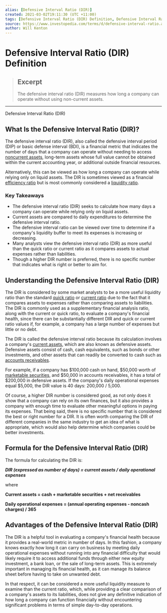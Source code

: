 ```yaml
---
alias: [Defensive Interval Ratio (DIR)]
created: 2021-03-02T19:11:30 (UTC +11:00)
tags: [Defensive Interval Ratio (DIR) Definition, Defensive Interval Ratio (DIR)]
source: https://www.investopedia.com/terms/d/defensive-interval-ratio.asp
author: Will Kenton
---
```


# Defensive Interval Ratio (DIR) Definition

> ## Excerpt
> The defensive interval ratio (DIR) measures how long a company can operate without using non-current assets.

---

Defensive Interval Ratio (DIR)
## What Is the Defensive Interval Ratio (DIR)?

The defensive interval ratio (DIR), also called the defensive interval period (DIP) or basic defense interval (BDI), is a financial metric that indicates the number of days that a company can operate without needing to access [noncurrent assets](https://www.investopedia.com/terms/n/noncurrent-assets.asp), long-term assets whose full value cannot be obtained within the current accounting year, or additional outside financial resources.

Alternatively, this can be viewed as how long a company can operate while relying only on liquid assets. The DIR is sometimes viewed as a financial [efficiency ratio](https://www.investopedia.com/terms/e/efficiencyratio.asp) but is most commonly considered a [liquidity ratio](https://www.investopedia.com/terms/l/liquidityratios.asp).

### Key Takeaways

-   The defensive interval ratio (DIR) seeks to calculate how many days a company can operate while relying only on liquid assets.
-   Current assets are compared to daily expenditures to determine the defensive interval ratio.
-   The defensive interval ratio can be viewed over time to determine if a company's liquidity buffer to meet its expenses is increasing or decreasing.
-   Many analysts view the defensive interval ratio (DIR) as more useful than the quick ratio or current ratio as it compares assets to actual expenses rather than liabilities.
-   Though a higher DIR number is preferred, there is no specific number that indicates what is right or better to aim for.

## Understanding the Defensive Interval Ratio (DIR)

The DIR is considered by some market analysts to be a more useful liquidity ratio than the standard [quick ratio](https://www.investopedia.com/terms/q/quickratio.asp) or [current ratio](https://www.investopedia.com/terms/c/currentratio.asp) due to the fact that it compares assets to expenses rather than comparing assets to liabilities. The DIR is commonly used as a supplementary financial analysis ratio, along with the current or quick ratio, to evaluate a company's financial health, since there can be substantially different DIR and quick or current ratio values if, for example, a company has a large number of expenses but little or no debt.

The DIR is called the defensive interval ratio because its calculation involves a company's [current assets](https://www.investopedia.com/terms/c/currentassets.asp), which are also known as defensive assets. Defensive assets consist of cash, cash equivalents, such as bonds or other investments, and other assets that can readily be converted to cash such as [accounts receivables](https://www.investopedia.com/terms/a/accountsreceivable.asp).

For example, if a company has $100,000 cash on hand, $50,000 worth of [marketable securities](https://www.investopedia.com/terms/m/marketablesecurities.asp), and $50,000 in accounts receivables, it has a total of $200,000 in defensive assets. If the company's daily operational expenses equal $5,000, the DIR value is 40 days: 200,000 / 5,000.

Of course, a higher DIR number is considered good, as not only does it show that a company can rely on its own finances, but it also provides a company with enough time to evaluate other meaningful options in paying its expenses. That being said, there is no specific number that is considered the best or right number for a DIR. It is often worth comparing the DIR of different companies in the same industry to get an idea of what is appropriate, which would also help determine which companies could be better investments.

## Formula for the Defensive Interval Ratio (DIR)

The formula for calculating the DIR is:

**_DIR (expressed as number of days) = current assets / daily operational expenses_**

where

**Current assets = cash + marketable securities + net receivables**

**Daily operational expenses = (annual operating expenses - noncash charges) / 365**

## Advantages of the Defensive Interval Ratio (DIR)

The DIR is a helpful tool in evaluating a company's financial health because it provides a real-world metric in number of days. In this fashion, a company knows exactly how long it can carry on business by meeting daily operational expenses without running into any financial difficulty that would likely require it to access additional funds through either new equity investment, a bank loan, or the sale of long-term assets. This is extremely important in managing its financial health, as it can manage its balance sheet before having to take on unwanted debt.

In that respect, it can be considered a more useful liquidity measure to examine than the current ratio, which, while providing a clear comparison of a company's assets to its liabilities, does not give any definitive indication of how long a company can function financially without encountering significant problems in terms of simple day-to-day operations.
